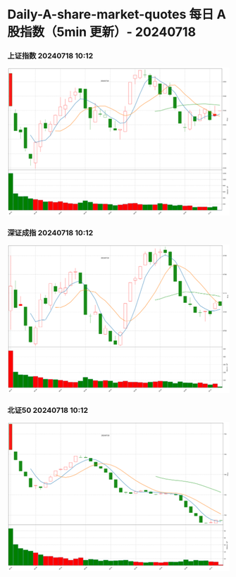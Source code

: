 
# Daily-A-share-market-quotes 每日 A 股指数（5min 更新）- 20240718

### 上证指数 20240718 10:12
![](./fig/2024/7/20240718-sh000001.png)

### 深证成指 20240718 10:12
![](./fig/2024/7/20240718-sz399001.png)

### 北证50 20240718 10:12
![](./fig/2024/7/20240718-bj899050.png)
